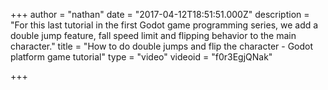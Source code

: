 +++
author = "nathan"
date = "2017-04-12T18:51:51.000Z"
description = "For this last tutorial in the first Godot game programming series, we add a double jump feature, fall speed limit and flipping behavior to the main character."
title = "How to do double jumps and flip the character - Godot platform game tutorial"
type = "video"
videoid = "f0r3EgjQNak"

+++

